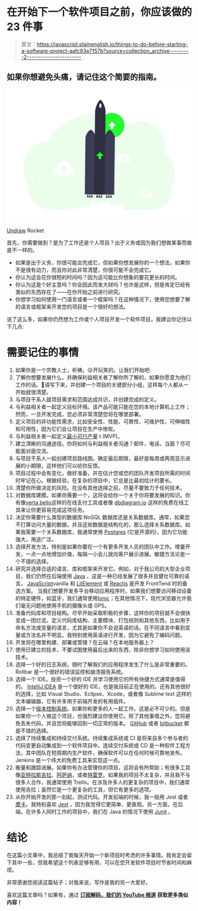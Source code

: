 # 在开始下一个软件项目之前，你应该做的 23 件事

> 原文：<https://javascript.plainenglish.io/things-to-do-before-starting-a-software-project-aafc93e7157b?source=collection_archive---------2----------------------->

## 如果你想避免头痛，请记住这个简要的指南。

![](img/b6f1537897dc414fb6f7101f52f237f3.png)

[Undraw](https://undraw.co/) Rocket

首先，你需要做到？是为了工作还是个人项目？出于义务或因为我们想做某事而做是不一样的。

*   如果是出于义务，你很可能会完成它，但如果你想发展你的一个想法，如果你不是很有动力，而且你对此非常清楚，你很可能不会完成它。
*   你认为这会花你很短的时间吗？因为这可能比你想象的要花更长的时间。
*   你认为这是个好主意吗？你会因此而发大财吗？也许是这样，但是肯定已经有类似的东西存在了——在你开始之前进行研究。
*   你想学习如何使用一门语言或者一个框架吗？在这种情况下，使用您想要了解的语言或框架来开发您的项目是一个很好的想法。

说了这么多，如果你仍然想为工作或个人项目开发一个软件项目，我建议你记住以下几点:

# 需要记住的事情

1.  如果你是一个宗教人士，祈祷。😜开玩笑的。让我们开始吧:
2.  了解你想要发展什么，并确保利益相关者了解你所了解的，如果你愿意为他们工作的话。📌请写下来，并创建一个项目的关键部分小组，这样每个人都从一开始就很清楚。
3.  与项目干系人就项目需求和范围达成共识，并创建完成的定义。
4.  与利益相关者一起定义目标环境。该产品可能只能在您的本地计算机上工作；然而，一旦开发完成，您必须非常清楚您将在哪里部署。
5.  定义项目的非功能性需求，比如安全性、性能、可靠性、可维护性、可伸缩性和可用性，因为它们会让项目在生产中惨败。
6.  与利益相关者一起定义[最小可行产量](https://en.wikipedia.org/wiki/Minimum_viable_product) t (MVP)。
7.  建立清晰的沟通途径。你将如何与利益相关者沟通？邮件，电话，当面？尽可能面对面交流。
8.  与项目干系人一起创建项目路线图。确定最后期限，最好是每周或两周显示进展的小期限，这样他们可以给你反馈。
9.  项目过程中会有变化，做好准备，并在估计您或您的团队开发项目所需的时间时牢记在心。根据经验，在复杂的项目中，它总是比最初估计的要长。
10.  清楚你所做决定的风险。在没有其他选择之前，尽量不要致力于任何技术。
11.  对数据库建模。如果你需要一个，这将会给你一个关于你将要发展的知识。你有像[verta bello](https://vertabelo.com/)这样的在线支付工具或者像 [dbdiagram.io](https://dbdiagram.io/home) 这样的免费在线工具来让你更容易完成这项任务。
12.  决定你需要什么类型的数据库:NoSQL 数据库还是关系数据库。通常，如果您不打算访问大量的数据，并且这些数据是结构化的，那么选择关系数据库。如果我需要一个关系数据库，我通常使用 [Postgres](https://www.postgresql.org/) (它是开源的)，因为它功能强大，用途广泛。
13.  选择开发方法，特别是如果你要在一个有更多开发人员的团队中工作。增量开发，一点一点地增加价值，每隔一小会儿就向客户展示进展。敏捷方法论是一个不错的选择。
14.  研究并选择合适的语言、库和框架来开发它。例如，对于我公司的大型企业项目，我们仍然在后端使用 [Java](https://en.wikipedia.org/wiki/Java) ，这是一种已经发展了很多并且健壮可靠的语言。
    [JavaScript](https://en.wikipedia.org/wiki/JavaScript)vanilla 和 [LitElement](https://lit-element.polymer-project.org/) 或 [Reactjs](https://reactjs.org/docs/create-a-new-react-app.html) 是开发 FrontTend 时的备选方案。
    当我们想要开发多平台移动应用程序时，如果我们想要访问移动设备的特定硬件，如蓝牙，我们通常使用[Ionic](https://ionicframework.com/)；在其他情况下，现代浏览器允许我们毫无问题地使用手机的摄像头或 GPS。
15.  准备代码库和项目结构。尽早开始采取积极的步骤，这样你的项目就不会很快变成一团烂泥。定义代码库结构、主要模块、打包规则和其他东西，比如用于命名方法或变量的语言，尤其是如果你不会说英语的话。在不同语言中看到变量或方法名并不明显。我特别使用英语进行开发，因为它避免了编码问题。
16.  开发将在哪里构建、部署或管理？在云端？在本地服务器上？
17.  使用已建立的技术，不要试图使用最后出来的东西，除非你想学习如何使用该技术。
18.  选择一个好的日志系统。随时了解我们的应用程序发生了什么是非常重要的。Rollbar 是一个很好的错误监控和崩溃报告系统。
19.  选择一个 IDE。投资一个好的 IDE 并学习使用它的所有快捷方式通常是值得的。 [IntelliJ IDEA](https://www.jetbrains.com/idea/promo/ultimate/?gclid=CjwKCAjwrKr8BRB_EiwA7eFaprIpjGaYQIEp3FkxeP5PY8SX6JQR-rUYiBJy52Cz39KNIjxpqmEKURoCEWwQAvD_BwE) 是一个很好的 IDE，也是我目前正在使用的。还有其他很好的选择，比如 Visual Studio、Eclipse、Xcode，或者像 Sublime text 这样的文本编辑器，它有许多用于前端开发的有用插件。
20.  选择一个[版本控制系统](https://git-scm.com/book/en/v2/Getting-Started-About-Version-Control)。如果你和更多的人一起工作，这是必不可少的。但是如果你一个人做这个项目，也强烈建议你使用它。除了其他事情之外，您将避免丢失代码，并且您将能够回到一切正常的版本。 [GitHub](https://github.com/) 或者 [bitbucket](https://bitbucket.org/) 都是不错的选择。
21.  选择了持续集成和持续交付系统。持续集成系统或 CI 是将来自多个参与者的代码变更自动集成到一个软件项目中。连续交付系统或 CD 是一种软件工程方法，其中团队在短周期内生产软件，确保软件可以在任何时候可靠地发布。Jenkins 是一个伟大的免费工具来实现这一点。
22.  衡量和跟踪进展。如果你有办法管理你的项目，这将会有所帮助；有很多工具像[亚特拉斯吉拉](https://www.atlassian.com/software/jira?&aceid=&adposition=&adgroup=93058433980&campaign=9124878438&creative=415542632101&device=c&keyword=atlassian%20jira&matchtype=e&network=g&placement=&ds_kids=p51242176364&ds_e=GOOGLE&ds_eid=700000001558501&ds_e1=GOOGLE&gclid=CjwKCAjwrKr8BRB_EiwA7eFaptXl9dNkPc7edJglW1khG3fRCFMK3oixp4vW-FuXZOqGlC2maBm0aRoCIw8QAvD_BwE&gclsrc=aw.ds)、[阿萨纳](https://asana.com/uses/project-management?utm_medium=pd_cpc_nb&utm_campaign=project_management&utm_source=capterra)，或者[特雷罗](https://trello.com/rauljm/boards)。如果我的项目不太复杂，并且我不与很多人合作，我通常使用 Trello。在涉及许多人的更复杂的项目中，我们通常使用吉拉；虽然它是一个更复杂的工具，但它有更多的选项。
23.  从你开始开发的那一刻起，测试代码。开发前端的时候，我一般用 Jest 或者[摩卡](https://mochajs.org/)。我特别喜欢 [Jest](https://medium.com/javascript-in-plain-english/testing-vanilla-javascript-with-jest-8a7eaca80d40) ，因为我觉得它更简单、更直观。另一方面，在后端，在许多人同时工作的项目中，我们在 Java 的情况下使用 [Junit](https://junit.org/junit5/) 。

# 结论

在这篇小文章中，我总结了我每天开始一个新项目时考虑的许多事情。我肯定会留下其中一些，但我希望这个列表足够有用，可以在您开发软件项目时节省时间和麻烦。

非常感谢您阅读这篇帖子；对我来说，写作是我的另一大爱好。

喜欢这篇文章吗？如果有，通过 [**订阅解码，我们的 YouTube 频道**](https://www.youtube.com/channel/UCtipWUghju290NWcn8jhyAw) **获取更多类似内容！**